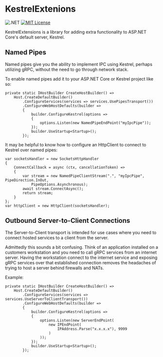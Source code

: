 # KestrelExtenions

![.NET](https://github.com/DevJohnC/KestrelExtensions/workflows/.NET/badge.svg) [![MIT License](https://img.shields.io/badge/license-MIT-green.svg)](https://github.com/DevJohnC/KestrelExtensions/blob/master/license.txt)

KestrelExtensions is a library for adding extra functionality to ASP.NET Core's default server, Kestrel.

## Named Pipes

Named pipes give you the ability to implement IPC using Kestrel, perhaps utilizing gRPC, without the need to go through network stack.

To enable named pipes add it to your ASP.NET Core or Kestrel project like so:

```
private static IHostBuilder CreateHostBuilder() =>
	Host.CreateDefaultBuilder()
		.ConfigureServices(services => services.UsePipesTransport())
		.ConfigureWebHostDefaults(builder =>
		{
			builder.ConfigureKestrel(options =>
			{
				options.Listen(new NamedPipeEndPoint("myIpcPipe"));
			});
			builder.UseStartup<Startup>();
		});
```

It may be helpful to know how to configure an HttpClient to connect to Kestrel over named pipes:

```
var socketsHandler = new SocketsHttpHandler
{
	ConnectCallback = async (ctx, cancellationToken) =>
	{
		var stream = new NamedPipeClientStream(".", "myIpcPipe", PipeDirection.InOut,
			PipeOptions.Asynchronous);
		await stream.ConnectAsync();
		return stream;
	}
};
var httpClient = new HttpClient(socketsHandler);
```

## Outbound Server-to-Client Connections

The Server-to-Client transport is intended for use cases where you need to connect hosted services to a client from the server.

Admittedly this sounds a bit confusing. Think of an application installed on a customers workstation and you need to call gRPC services
from an internet server. Having the workstation connect to the internet service and exposing gRPC services over that established
connection removes the headaches of trying to host a server behind firewalls and NATs.

Example:

```
private static IHostBuilder CreateHostBuilder() =>
	Host.CreateDefaultBuilder()
		.ConfigureServices(services => services.UseServerToClientTransport())
		.ConfigureWebHostDefaults(builder =>
		{
			builder.ConfigureKestrel(options =>
			{
				options.Listen(new ServerEndPoint(
					new IPEndPoint(
						IPAddress.Parse("x.x.x.x"), 9999
					)
				));
			});
			builder.UseStartup<Startup>();
		});
```